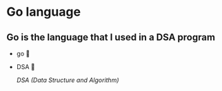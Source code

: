 # Go language
## Go is the language that I used in a DSA program
* go :compass:
* DSA :compass:
  
  *DSA (Data Structure and Algorithm)*
  
  
  
